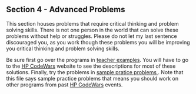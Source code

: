 ## Section 4 - Advanced Problems

This section houses problems that require critical thinking and problem solving
skills. There is not one person in the world that can solve these problems
without help or struggles. Please do not let my last sentence discouraged you,
as you work though these problems you will be improving you critical thinking
and problem solving skills.

Be sure first go over the programs in [teacher examples](./teacher_examples/readme.md). You will have to go to the [HP CodeWars](http://www.hpcodewars.org/) website to see the descriptions for most of these solutions. Finally, try the problems in [sample pratice problems ](sample_pratice_problems.md). Note that this file says sample practice problems that means you should work on other programs from past [HP CodeWars](http://www.hpcodewars.org/) events.
